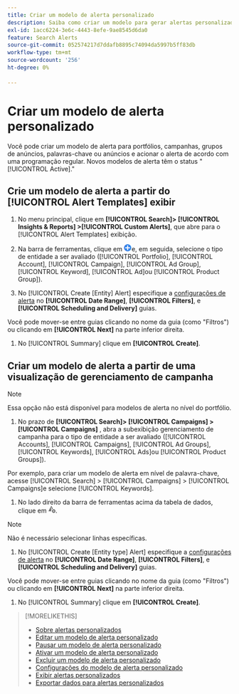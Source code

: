 ```yaml
---
title: Criar um modelo de alerta personalizado
description: Saiba como criar um modelo para gerar alertas personalizados.
exl-id: 1acc6224-3e6c-4443-8efe-9ae8545d6da0
feature: Search Alerts
source-git-commit: 052574217d7ddafb8895c74094da5997b5ff83db
workflow-type: tm+mt
source-wordcount: '256'
ht-degree: 0%

---
```


# Criar um modelo de alerta personalizado

Você pode criar um modelo de alerta para portfólios, campanhas, grupos de anúncios, palavras-chave ou anúncios e acionar o alerta de acordo com uma programação regular. Novos modelos de alerta têm o status &quot;[!UICONTROL Active].&quot;

## Crie um modelo de alerta a partir do [!UICONTROL Alert Templates] exibir

1. No menu principal, clique em **[!UICONTROL Search]> [!UICONTROL Insights & Reports] >[!UICONTROL Custom Alerts]**, que abre para o [!UICONTROL Alert Templates] exibição.

1. Na barra de ferramentas, clique em ![Criar](/help/search-social-commerce/assets/add.png "Criar")e, em seguida, selecione o tipo de entidade a ser avaliado ([!UICONTROL Portfolio], [!UICONTROL Account], [!UICONTROL Campaign], [!UICONTROL Ad Group], [!UICONTROL Keyword], [!UICONTROL Ad]ou [!UICONTROL Product Group]).

1. No [!UICONTROL Create \[Entity\] Alert] especifique a [configurações de alerta](alert-template-settings.md) no **[!UICONTROL Date Range]**, **[!UICONTROL Filters]**, e **[!UICONTROL Scheduling and Delivery]** guias.

Você pode mover-se entre guias clicando no nome da guia (como &quot;Filtros&quot;) ou clicando em **[!UICONTROL Next]** na parte inferior direita.

1. No [!UICONTROL Summary] clique em **[!UICONTROL Create]**.

## Criar um modelo de alerta a partir de uma visualização de gerenciamento de campanha

>[!NOTE]
>
>Essa opção não está disponível para modelos de alerta no nível do portfólio.

1. No prazo de **[!UICONTROL Search]> [!UICONTROL Campaigns] >[!UICONTROL Campaigns]** , abra a subexibição gerenciamento de campanha para o tipo de entidade a ser avaliado ([!UICONTROL Accounts], [!UICONTROL Campaigns], [!UICONTROL Ad Groups], [!UICONTROL Keywords], [!UICONTROL Ads]ou [!UICONTROL Product Groups]).

Por exemplo, para criar um modelo de alerta em nível de palavra-chave, acesse [!UICONTROL Search] > [!UICONTROL Campaigns] > [!UICONTROL Campaigns]e selecione [!UICONTROL Keywords].

1. No lado direito da barra de ferramentas acima da tabela de dados, clique em ![Criar alerta](/help/search-social-commerce/assets/add-alert.png "Criar alerta").

>[!NOTE]
>
>Não é necessário selecionar linhas específicas.

1. No [!UICONTROL Create \[Entity type\] Alert] especifique a [configurações de alerta](alert-template-settings.md) no **[!UICONTROL Date Range]**, **[!UICONTROL Filters]**, e **[!UICONTROL Scheduling and Delivery]** guias.

Você pode mover-se entre guias clicando no nome da guia (como &quot;Filtros&quot;) ou clicando em **[!UICONTROL Next]** na parte inferior direita.

1. No [!UICONTROL Summary] clique em **[!UICONTROL Create]**.

>[!MORELIKETHIS]
>
>* [Sobre alertas personalizados](alert-about.md)
>* [Editar um modelo de alerta personalizado](alert-template-edit.md)
>* [Pausar um modelo de alerta personalizado](alert-template-pause.md)
>* [Ativar um modelo de alerta personalizado](alert-template-activate.md)
>* [Excluir um modelo de alerta personalizado](alert-template-delete.md)
>* [Configurações do modelo de alerta personalizado](alert-template-settings.md)
>* [Exibir alertas personalizados](alert-view.md)
>* [Exportar dados para alertas personalizados](alert-export-data.md)
